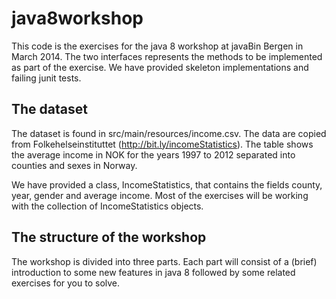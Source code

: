 java8workshop
=============

This code is the exercises for the java 8 workshop at javaBin Bergen in March 2014. The two interfaces represents the
methods to be implemented as part of the exercise. We have provided skeleton implementations and failing junit tests.

The dataset
------------
The dataset is found in src/main/resources/income.csv. The data are copied from Folkehelseinstituttet (http://bit.ly/incomeStatistics).
The table shows the average income in NOK for the years 1997 to 2012 separated into counties and sexes in Norway.

We have provided a class, IncomeStatistics, that contains the fields county, year, gender and average income. Most of
the exercises will be working with the collection of IncomeStatistics objects.

The structure of the workshop
-----------------------------
The workshop is divided into three parts. Each part will consist of a (brief) introduction to some new features in
java 8 followed by some related exercises for you to solve.